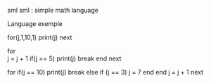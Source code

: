 sml
sml : simple math language

Language exemple

for(j,1,10,1)
  print(j)
next
 
for  
  j = j + 1
  if(j == 5)
    print(j)
    break
  end
next

for
  if(j == 10)
    print(j)
    break
  else
    if (j == 3)
      j = 7
    end
  end
  j = j + 1
next



